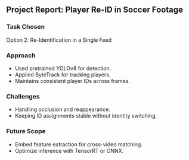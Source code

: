 ## Project Report: Player Re-ID in Soccer Footage

### Task Chosen
Option 2: Re-Identification in a Single Feed

### Approach
- Used pretrained YOLOv8 for detection.
- Applied ByteTrack for tracking players.
- Maintains consistent player IDs across frames.

### Challenges
- Handling occlusion and reappearance.
- Keeping ID assignments stable without identity switching.

### Future Scope
- Embed feature extraction for cross-video matching.
- Optimize inference with TensorRT or ONNX.